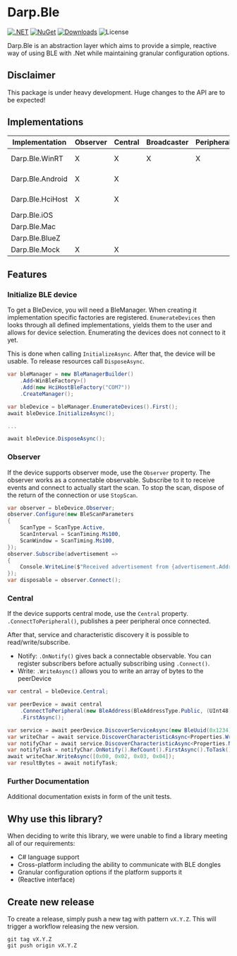 # Darp.Ble

[![.NET](https://github.com/rosslight/Darp.Ble/actions/workflows/test_and_publish.yml/badge.svg)](https://github.com/rosslight/Darp.Ble/actions/workflows/test_and_publish.yml)
[![NuGet](https://img.shields.io/nuget/v/Darp.Ble.svg)](https://www.nuget.org/packages/Darp.Ble)
[![Downloads](https://img.shields.io/nuget/dt/Darp.Ble)](https://www.nuget.org/packages/Darp.Ble)
![License](https://img.shields.io/badge/license-AGPL--3.0%20or%20COMMERCIAL-blue)

Darp.Ble is an abstraction layer which aims to provide a simple, reactive way of using BLE with .Net while maintaining granular configuration options.

## Disclaimer

This package is under heavy development. Huge changes to the API are to be expected!

## Implementations

| Implementation   | Observer | Central | Broadcaster | Peripheral | Nuget                                                                                                                        |
|------------------|----------|---------|-------------|------------|------------------------------------------------------------------------------------------------------------------------------|
| Darp.Ble.WinRT   | X        | X       | X           | X          | [![Darp.Ble.WinRT](https://img.shields.io/nuget/v/Darp.Ble.WinRT.svg)](https://www.nuget.org/packages/Darp.Ble.WinRT/)       |
| Darp.Ble.Android | X        | X       |             |            | [![Darp.Ble.Android](https://img.shields.io/nuget/v/Darp.Ble.Android.svg)](https://www.nuget.org/packages/Darp.Ble.Android/) |
| Darp.Ble.HciHost | X        | X       |             |            | [![Darp.Ble.HciHost](https://img.shields.io/nuget/v/Darp.Ble.HciHost.svg)](https://www.nuget.org/packages/Darp.Ble.HciHost/) |
| Darp.Ble.iOS     |          |         |             |            | planned                                                                                                                      |
| Darp.Ble.Mac     |          |         |             |            | planned                                                                                                                      |
| Darp.Ble.BlueZ   |          |         |             |            | planned                                                                                                                      |
| Darp.Ble.Mock    | X        | X       |             |            | [![Darp.Ble.Mock](https://img.shields.io/nuget/v/Darp.Ble.Mock.svg)](https://www.nuget.org/packages/Darp.Ble.Mock/)          |

## Features

### Initialize BLE device

To get a BleDevice, you will need a BleManager. When creating it implementation specific factories are registered.
`EnumerateDevices` then looks through all defined implementations, yields them to the user and allows for device selection.
Enumerating the devices does not connect to it yet.

This is done when calling `InitializeAsync`. After that, the device will be usable.
To release resources call `DisposeAsync`.

```csharp
var bleManager = new BleManagerBuilder()
    .Add<WinBleFactory>()
    .Add(new HciHostBleFactory("COM7"))
    .CreateManager();

var bleDevice = bleManager.EnumerateDevices().First();
await bleDevice.InitializeAsync();

...

await bleDevice.DisposeAsync();
```

### Observer

If the device supports observer mode, use the `Observer` property. The observer works as a connectable observable.
Subscribe to it to receive events and connect to actually start the scan.
To stop the scan, dispose of the return of the connection or use `StopScan`.

```csharp
var observer = bleDevice.Observer;
observer.Configure(new BleScanParameters
{
    ScanType = ScanType.Active,
    ScanInterval = ScanTiming.Ms100,
    ScanWindow = ScanTiming.Ms100,
});
observer.Subscribe(advertisement =>
{
    Console.WriteLine($"Received advertisement from {advertisement.Address}");
});
var disposable = observer.Connect();
```

### Central

If the device supports central mode, use the `Central` property. `.ConnectToPeripheral()`, publishes a peer peripheral once connected.

After that, service and characteristic discovery it is possible to read/write/subscribe.
- Notify: `.OnNotify()` gives back a connectable observable. You can register subscribers before actually subscribing using `.Connect()`.
- Write: `.WriteAsync()` allows you to write an array of bytes to the peerDevice

```csharp
var central = bleDevice.Central;

var peerDevice = await central
    .ConnectToPeripheral(new BleAddress(BleAddressType.Public, (UInt48)0xAABBCCDDEEFF))
    .FirstAsync();

var service = await peerDevice.DiscoverServiceAsync(new BleUuid(0x1234));
var writeChar = await service.DiscoverCharacteristicAsync<Properties.Write>(new BleUuid(0x5678));
var notifyChar = await service.DiscoverCharacteristicAsync<Properties.Notify>(new BleUuid(0xABCD));
var notifyTask = notifyChar.OnNotify().RefCount().FirstAsync().ToTask();
await writeChar.WriteAsync([0x00, 0x02, 0x03, 0x04]);
var resultBytes = await notifyTask;
```

### Further Documentation

Additional documentation exists in form of the unit tests.

## Why use this library?

When deciding to write this library, we were unable to find a library meeting all of our requirements:
- C# language support
- Cross-platform including the ability to communicate with BLE dongles
- Granular configuration options if the platform supports it
- (Reactive interface)

## Create new release
To create a release, simply push a new tag with pattern `vX.Y.Z`. This will trigger a workflow releasing the new version.
```shell
git tag vX.Y.Z
git push origin vX.Y.Z
```

